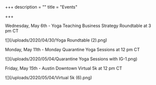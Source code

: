 +++
description = ""
title = "Events"

+++

Wednesday, May 6th - Yoga Teaching Business Strategy Roundtable at 3 pm CT

![](/uploads/2020/04/30/Yoga Roundtable (2).png)

Monday, May 11th -  Monday Quarantine Yoga Sessions at 12 pm CT

![](/uploads/2020/05/04/Quarantine Yoga Sessions with IG-1.png)

Friday, May 15th - Austin Downtown Virtual 5k at 12 pm CT

![](/uploads/2020/05/04/Virtual 5k (6).png)
